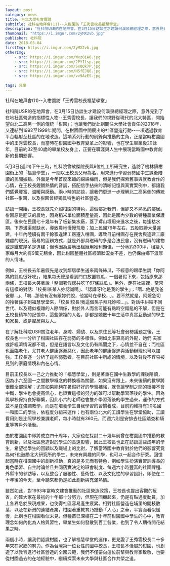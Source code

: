 ```yaml
---
layout: post
category: news
title: 台北大學社會實踐
subtitle: 社科在地拜會(11)--入柑園訪「王秀雲校長福慧學堂」
description: "社科院USR的在地拜會，在3月15日訪談生才建設何溪泉總經理之際，意外見到了在地社區營造的指標性人物--王秀雲校長，讓我們的視野從現代的北大特區..."
thumbnail: "https://i.imgur.com/2yMX2vb.jpg"
publisher: 社科院
date: 2018-05-04
firstImg: https://i.imgur.com/2yMX2vb.jpg
otherImg:
    - src: https://i.imgur.com/Wxz0iA6.jpg
    - src: https://i.imgur.com/2PYIlsp.jpg
    - src: https://i.imgur.com/SxQQk7P.jpg
    - src: https://i.imgur.com/HSfEJQ6.jpg
    - src: https://i.imgur.com/vv9AzES.jpg
    
tags: 兒童
---
```


社科在地拜會(11)--入柑園訪「王秀雲校長福慧學堂」

社科院USR的在地拜會，在3月15日訪談生才建設何溪泉總經理之際，意外見到了在地社區營造的指標性人物--王秀雲校長，讓我們的視野從現代的北大特區，開始望向北二高另一側的傳統「柑園」；也讓我們從此刻關注大學社會責任的2018年，又連結到1992至1999年期間，在柑園國中開展出的社區營造行動--一項透過教育平台輻射至社區的在地改造。這項系列行動的前鋒與推動的主角，正是當時柑園國中的王秀雲校長，而當時在柑園國中教育變革上的影響，也在學生畢業後20餘年，目前約32至40歲的畢業校友身上，正要在職涯與人生中展現當時國中教育創新的長期影響。

5月3日(週四)下午三時，社科院曾敏傑院長與9位社工所研究生，造訪了樹林鎮柑園街上的「福慧學堂」，一間以王校長父母為名，用來進行學習弱勢國中生課後陪讀的民間據點。外面是今年首度來臨的綿綿梅雨，但是我們探索舊事與就教合作的心情，在王校長鏗鏘熱情的音調，搭配信手拈來的清晰記憶與真實案例中，都讓我們感覺豐富、溫暖與感動。兩小時的訪談，讓我們更進一步理解北二高另側的傳統社區--柑園，以及柑園曾經獨具特色的社區營造。

訪談一開始，王校長就先介紹柑園的特色，這個鄰近我們，但卻又不熟悉的鄰居。柑園原是肥沃的農地，因為稻米單位面積產量高，因此是國內少數的特種農業保護區。後來在民國七十幾年有了板新集水廠，蓋了鳶山堰用來進水之後，每逢枯水期，下游溝渠就缺水，導致農地慢慢荒廢；加上民國76年左右，五股取締大量違建，十年內陸續有兩千餘家違建工廠遷入柑園，導致目前柑園存在民舍與違建工廠雜處的現況。簡易的區辨方式，就是外部具磁磚的多是合法民舍，沒有磁磚的建物或是鐵皮屋多是違建；但也因為農地出租廠用獲利頗佳，一分地約300坪，租給人家每月大約有9萬元租金，因此柑園整體社區經濟狀況並不差，也仍保由鄉下濃厚的人情味。

例如，王校長去年暑假先是收到鄰居學生送來兩條絲瓜，不經意的跟學生說「你阿媽的絲瓜很好吃」，結果每天總是看到門口放置絲瓜，一個暑假下來，包括原來那兩條，王校長大笑著說「整個暑假總共吃了67條絲瓜」。另外，走在社區裡，常常有這樣的對話:「校長!某某人妳認識嗎」、「認識呀!他是我的學生」；「啊…他是我爸爸耶…」、「喲…那他有沒有跟妳們說，他當時在學校…」。要不然就是，阿嬤急切的拎著孫子到福慧學堂來，「校長!校長!我這個孫子拜託妳啦…」。對話中糾結不同世代、以及聽似複雜的人際關係，對於外人而言可能有點時空錯亂的不解，但是在王校長精準的記憶中，這些繁複的人名，卻都是她數十年生活中真實互動過的學生和家長、或是鄰居與友人。

在了解社科院USR關注老年、身障、婦幼、以及原住民等社會弱勢議題之後，王校長也一一分析了柑園社區存在弱勢的多樣性。例如比率算高的外配，她們
夫家或許經濟情況都不壞，但是在語言以及文化仍有隔閡之下，心情並不自在；而社區也面臨老化，尤其老人健康逐漸惡化，因此老年的健康促進與活動辦理也可以加強。王校長逐一分析了這些弱勢者，在目前社區中所處的情境，以及背後不容易被見到的家庭情境和內在心情。

目前王校長以一己之力推動的「福慧學堂」，則是著重在國中生數學的課後陪讀，因為小六至國一之間數學概念的轉換極為關鍵，如果沒有跟上，未來後續的數學將很難全部理解；尤其如果能夠在暑假好好的學習補強，就會讓學制之間的銜接不會中斷，學生也會提高信心，也證實這樣的努力的確可以幫助學習落後的學生。因為與學校保持良好聯繫，因此小六的老師也會推介學習落後的學生過來，運作的方式並不是在強調教學，而是在培養學生自我學習的習慣養成，目前約維持有20名國一和國二的學生，依程度分組來運作；也有兩位北大的工讀學生在學堂協助，工讀費用則是比照學校兼課老師，每小時就有360元，而週六則是安排去社區踏查和騎車等等戶外活動。

由於柑園國中即將成立四十周年，大家也在探討二十幾年前曾在柑園國中推動的教育創新，以及社區營造對於學生的長遠影響，因此王校長也正在訪談這些成年的學生，希望從學生的回顧以及職場上的比對，了解當時國中教育對於他們的影響究竟為何?也鼓勵北大研究所的學生，未來有興趣的同學，也可以一起合作研究。回憶起當時在柑園國中的創新推動，真的是多元而有特色，例如學生扮演實習訓導長的角色學習、自主討論並且共同落實決定的班會制度、每週六小時豐富的社團課程、外縣市的參訪等，以及整合了服務性、藝術性、以及文化性的學習設計，即使在二十年後的今天，至今聽來都仍是如此創新與充滿熱情。

雖然如此，對1993年當時文建會推動的社區營造政策，王校長也提出客觀的反省，的確大家在最初的十年都十分努力，但現在回顧起來，仍是有點過度動員，加上各界急於展現成果，也使得社區容易產生疲累。相對社區營造在埔里的開枝散葉，以及在新港的連結產業，柑園著重教育乃撼動「人心」之華，平實而看似緩慢，此刻也在柑園看似未見，但種苗已深植在二十年前柑園國中學生的心中，教育理念如何內化為人格與習性，畢業生如何發散到百工各業，也到了令人期待開花結果之時。

兩個小時，讓我們認識柑園，也了解福慧學堂的運作，更見證了王秀雲校長二十多年來在家鄉的努力。作為台灣第一位女性的國中校長，王校長不僅屬於柑園，也創造了以教育進行社區營造的全國典範，我們不僅要向這位前輩與教育家致敬，也要從柑園過去的在地經驗中，繼續探索未來大學與社區合作共榮之道。